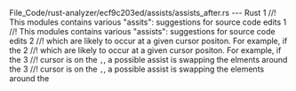 File_Code/rust-analyzer/ecf9c203ed/assists/assists_after.rs --- Rust
1 //! This modules contains various "assits": suggestions for source code edits                                                                              1 //! This modules contains various "assists": suggestions for source code edits
2 //! which are likely to occur at a given cursor positon. For example, if the                                                                               2 //! which are likely to occur at a given cursor positon. For example, if the
3 //! cursor is on the `,`, a possible assist is swapping the elments around the                                                                             3 //! cursor is on the `,`, a possible assist is swapping the elements around the


